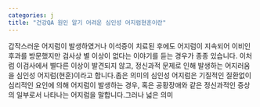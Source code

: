 ```yaml
---
categories: j
title: "건강QA 원인 알기 어려운 심인성 어지럼현훈이란"
---
```

갑작스러운 어지럼이 발생하였거나 이석증이 치료된 후에도 어지럼이 지속되어 이비인후과를 방문했지만 검사상 별 이상이 없다는 이야기를 듣는 경우가 종종 있습니다. 이처럼 이검사에서 별다른 이상이 발견되지 않고, 정신과적 문제로 인해 발생하는 어지러움을 심인성 어지럼(현훈)이라고 합니다.좁은 의미의 심인성 어지럼은 기질적인 질환없이 심리적인 요인에 의해 어지럼이 발생하는 경우, 혹은 공황장애와 같은 정신과적인 증상의 일부로서 나타나는 어지럼을 말합니다.그러나 넓은 의미